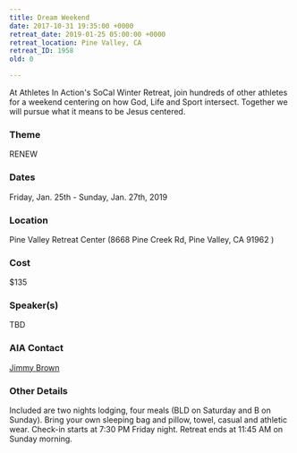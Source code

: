 ```yaml
---
title: Dream Weekend
date: 2017-10-31 19:35:00 +0000
retreat_date: 2019-01-25 05:00:00 +0000
retreat_location: Pine Valley, CA
retreat_ID: 1958
old: 0

---
```

At Athletes In Action's SoCal Winter Retreat, join hundreds of other athletes for a weekend centering on how God, Life and Sport intersect. Together we will pursue what it means to be Jesus centered.

### Theme 
RENEW

### Dates  
Friday, Jan. 25th -  Sunday, Jan. 27th, 2019

### Location  
Pine Valley Retreat Center (8668 Pine Creek Rd, Pine Valley, CA 91962 )

### Cost  
$135

### Speaker(s)  
TBD

### AIA Contact  
[Jimmy Brown](mailto:jimmy.brown@athletesinaction.org)

### Other Details  
Included are two nights lodging, four meals (BLD on Saturday and B on Sunday). Bring your own sleeping bag and pillow, towel, casual and athletic wear. Check-in starts at 7:30 PM Friday night. Retreat ends at 11:45 AM on Sunday morning.